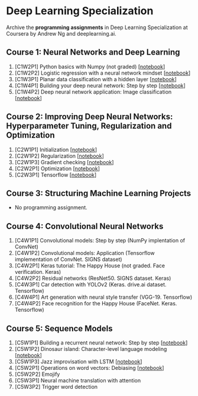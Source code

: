 # Deep Learning Specialization
Archive the **programming assignments** in Deep Learning Specialization at Coursera by Andrew Ng and deeplearning.ai.

## Course 1: Neural Networks and Deep Learning
1. [C1W2P1] Python basics with Numpy (not graded) [[notebook](https://nbviewer.jupyter.org/github/sungjae-cho/deep_learning_specialization/blob/master/C1%20-%20Neural%20Networks%20and%20Deep%20Learning/C1W2P1%20-%20Python%20basics%20with%20Numpy/Python%20Basics%20With%20Numpy%20v3.ipynb)]
2. [C1W2P2] Logistic regression with a neural network mindset [[notebook](https://nbviewer.jupyter.org/github/sungjae-cho/deep_learning_specialization/blob/master/C1%20-%20Neural%20Networks%20and%20Deep%20Learning/C1W2P2%20-%20Logistic%20regression%20as%20a%20neural%20network/Logistic%20Regression%20with%20a%20Neural%20Network%20mindset%20v5.ipynb)]
3. [C1W3P1] Planar data classification with a hidden layer [[notebook](https://nbviewer.jupyter.org/github/sungjae-cho/deep_learning_specialization/blob/master/C1%20-%20Neural%20Networks%20and%20Deep%20Learning/C1W3P1%20-%20Planar%20data%20classification%20with%20one%20hidden%20layer/Planar%20data%20classification%20with%20one%20hidden%20layer%20v5.ipynb)]
4. [C1W4P1] Building your deep neural network: Step by step [[notebook](https://nbviewer.jupyter.org/github/sungjae-cho/deep_learning_specialization/blob/master/C1%20-%20Neural%20Networks%20and%20Deep%20Learning/C1W4P1%20-%20Building%20your%20deep%20neural%20network%20-%20Step%20by%20step/Building%20your%20Deep%20Neural%20Network%20-%20Step%20by%20Step%20v8.ipynb)]
5. [C1W4P2] Deep neural network application: Image classification [[notebook](https://nbviewer.jupyter.org/github/sungjae-cho/deep_learning_specialization/blob/master/C1%20-%20Neural%20Networks%20and%20Deep%20Learning/C1W4P2%20-%20Deep%20neural%20network%20application%20-%20Image%20classification/Deep%20Neural%20Network%20-%20Application%20v8.ipynb)]

## Course 2: Improving Deep Neural Networks: Hyperparameter Tuning, Regularization and Optimization
1. [C2W1P1] Initialization [[notebook](https://nbviewer.jupyter.org/github/sungjae-cho/deep_learning_specialization/blob/master/C2%20-%20Improving%20Deep%20Neural%20Networks%20-%20Hyperparameter%20Tuning%2C%20Regularization%20and%20Optimization/C2W1P1%20-%20Initialization/Initialization.ipynb)]
2. [C2W1P2] Regularization [[notebook](https://nbviewer.jupyter.org/github/sungjae-cho/deep_learning_specialization/blob/master/C2%20-%20Improving%20Deep%20Neural%20Networks%20-%20Hyperparameter%20Tuning%2C%20Regularization%20and%20Optimization/C2W1P2%20-%20Regularization/Regularization.ipynb)]
3. [C2W1P3] Gradient checking [[notebook](https://nbviewer.jupyter.org/github/sungjae-cho/deep_learning_specialization/blob/master/C2%20-%20Improving%20Deep%20Neural%20Networks%20-%20Hyperparameter%20Tuning%2C%20Regularization%20and%20Optimization/C2W1P3%20-%20Gradient%20checking/Gradient%20Checking%20v1.ipynb)]
4. [C2W2P1] Optimization [[notebook](https://nbviewer.jupyter.org/github/sungjae-cho/deep_learning_specialization/blob/master/C2%20-%20Improving%20Deep%20Neural%20Networks%20-%20Hyperparameter%20Tuning%2C%20Regularization%20and%20Optimization/C2W2P1%20-%20Optimization/Optimization%20methods.ipynb)]
5. [C2W3P1] Tensorflow [[notebook](https://nbviewer.jupyter.org/github/sungjae-cho/deep_learning_specialization/blob/master/C2%20-%20Improving%20Deep%20Neural%20Networks%20-%20Hyperparameter%20Tuning%2C%20Regularization%20and%20Optimization/C2W3P1%20-%20Tensorflow/Tensorflow%20Tutorial.ipynb)]

## Course 3: Structuring Machine Learning Projects
* No programming assignment.

## Course 4: Convolutional Neural Networks
1. [C4W1P1] Convolutional models: Step by step (NumPy implentation of ConvNet)
2. [C4W1P2] Convolutional models: Application (Tensorflow implementation of ConvNet. SIGNS dataset)
3. [C4W2P1] Keras tutorial: The Happy House (not graded. Face verification. Keras)
4. [C4W2P2] Residual networks (ResNet50. SIGNS dataset. Keras)
5. [C4W3P1] Car detection with YOLOv2 (Keras. drive.ai dataset. Tensorflow) 
6. [C4W4P1] Art generation with neural style transfer (VGG-19. Tensorflow)
7. [C4W4P2] Face recognition for the Happy House (FaceNet. Keras. Tensorflow)

## Course 5: Sequence Models
1. [C5W1P1] Building a recurrent neural network: Step by step [[notebook](https://nbviewer.jupyter.org/github/sungjae-cho/deep_learning_specialization/blob/master/C5%20-%20Sequence%20Models/C5W1P1%20-%20Building%20a%20Recurrent%20Neural%20Network%20-%20Step%20by%20Step/Building%20a%20Recurrent%20Neural%20Network%20-%20Step%20by%20Step%20-%20v3.ipynb)]
2. [C5W1P2] Dinosaur island: Character-level language modeling [[notebook](https://nbviewer.jupyter.org/github/sungjae-cho/deep_learning_specialization/blob/master/C5%20-%20Sequence%20Models/C5W1P2%20-%20Dinosaur%20Island%20--%20Character-level%20language%20model/Dinosaurus%20Island%20--%20Character%20level%20language%20model%20final%20-%20v3.ipynb)]
3. [C5W1P3] Jazz improvisation with LSTM [[notebook](https://nbviewer.jupyter.org/github/sungjae-cho/deep_learning_specialization/blob/master/C5%20-%20Sequence%20Models/C5W1P3%20-%20Jazz%20improvisation%20with%20LSTM/Improvise%20a%20Jazz%20Solo%20with%20an%20LSTM%20Network%20-%20v3.ipynb)]
4. [C5W2P1] Operations on word vectors: Debiasing [[notebook](https://nbviewer.jupyter.org/github/sungjae-cho/deep_learning_specialization/blob/master/C5%20-%20Sequence%20Models/C5W2P1%20-%20Word%20Vector%20Representation/Operations%20on%20word%20vectors%20-%20v2.ipynb)]
5. [C5W2P2] Emojify
6. [C5W3P1] Neural machine translation with attention
7. [C5W3P2] Trigger word detection
